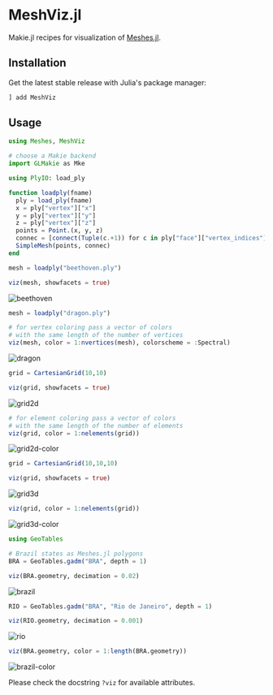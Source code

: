 # MeshViz.jl

Makie.jl recipes for visualization of [Meshes.jl](https://github.com/JuliaGeometry/Meshes.jl).

## Installation

Get the latest stable release with Julia's package manager:

```julia
] add MeshViz
```

## Usage

```julia
using Meshes, MeshViz

# choose a Makie backend
import GLMakie as Mke

using PlyIO: load_ply

function loadply(fname)
  ply = load_ply(fname)
  x = ply["vertex"]["x"]
  y = ply["vertex"]["y"]
  z = ply["vertex"]["z"]
  points = Point.(x, y, z)
  connec = [connect(Tuple(c.+1)) for c in ply["face"]["vertex_indices"]]
  SimpleMesh(points, connec)
end

mesh = loadply("beethoven.ply")

viz(mesh, showfacets = true)
```
![beethoven](figs/beethoven.png)

```julia
mesh = loadply("dragon.ply")

# for vertex coloring pass a vector of colors
# with the same length of the number of vertices
viz(mesh, color = 1:nvertices(mesh), colorscheme = :Spectral)
```
![dragon](figs/dragon.png)

```julia
grid = CartesianGrid(10,10)

viz(grid, showfacets = true)
```
![grid2d](figs/grid2d.png)

```julia
# for element coloring pass a vector of colors
# with the same length of the number of elements
viz(grid, color = 1:nelements(grid))
```
![grid2d-color](figs/grid2d-color.png)

```julia
grid = CartesianGrid(10,10,10)

viz(grid, showfacets = true)
```
![grid3d](figs/grid3d.png)

```julia
viz(grid, color = 1:nelements(grid))
```
![grid3d-color](figs/grid3d-color.png)

```julia
using GeoTables

# Brazil states as Meshes.jl polygons
BRA = GeoTables.gadm("BRA", depth = 1)

viz(BRA.geometry, decimation = 0.02)
```
![brazil](figs/brazil.png)

```julia
RIO = GeoTables.gadm("BRA", "Rio de Janeiro", depth = 1)

viz(RIO.geometry, decimation = 0.001)
```
![rio](figs/rio.png)

```julia
viz(BRA.geometry, color = 1:length(BRA.geometry))
```
![brazil-color](figs/brazil-color.png)

Please check the docstring `?viz` for available attributes.
